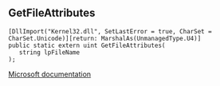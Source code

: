 ## GetFileAttributes

```
[DllImport("Kernel32.dll", SetLastError = true, CharSet = CharSet.Unicode)][return: MarshalAs(UnmanagedType.U4)]
public static extern uint GetFileAttributes(
   string lpFileName
);
```

[Microsoft documentation](https://docs.microsoft.com/en-us/windows/win32/api/fileapi/nf-fileapi-getfileattributesw)
